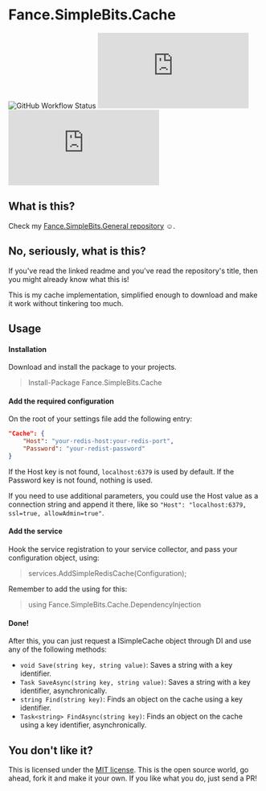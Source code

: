 ﻿# Fance.SimpleBits.Cache
![GitHub Workflow Status](https://img.shields.io/github/workflow/status/francoance/Fance.SimpleBits.Cache/Build%20and%20test?label=Build%20and%20test) ![Nuget](https://img.shields.io/nuget/dt/Fance.SimpleBits.Cache?label=Downloads) ![Nuget](https://img.shields.io/nuget/v/Fance.SimpleBits.Cache?label=Current%20version)

## What is this?
Check my [Fance.SimpleBits.General repository](https://github.com/francoance/Fance.SimpleBits.General/blob/main/README.md) ☺.

## No, seriously, what is this?
If you've read the linked readme and you've read the repository's title, then you might already know what this is!

This is my cache implementation, simplified enough to download and make it work without tinkering too much.

## Usage
#### Installation
Download and install the package to your projects.
>Install-Package Fance.SimpleBits.Cache

#### Add the required configuration
On the root of your settings file add the following entry:
```json
"Cache": {
    "Host": "your-redis-host:your-redis-port",
    "Password": "your-redist-password"
}
```
If the Host key is not found, `localhost:6379` is used by default.
If the Password key is not found, nothing is used.

If you need to use additional parameters, you could use the Host value as a connection string and append it there, like so `"Host": "localhost:6379, ssl=true, allowAdmin=true"`.

#### Add the service
Hook the service registration to your service collector, and pass your configuration object, using:
>services.AddSimpleRedisCache(Configuration);

Remember to add the using for this:
>using Fance.SimpleBits.Cache.DependencyInjection

#### Done!
After this, you can just request a ISimpleCache object through DI and use any of the following methods:
+ `void Save(string key, string value)`: Saves a string with a key identifier.
+ `Task SaveAsync(string key, string value)`: Saves a string with a key identifier, asynchronically.
+ `string Find(string key)`: Finds an object on the cache using a key identifier. 
+ `Task<string> FindAsync(string key)`: Finds an object on the cache using a key identifier, asynchronically.

## You don't like it?
This is licensed under the [MIT license](./License.md). This is the open source world, go ahead, fork it and make it your own. If you like what you do, just send a PR!
